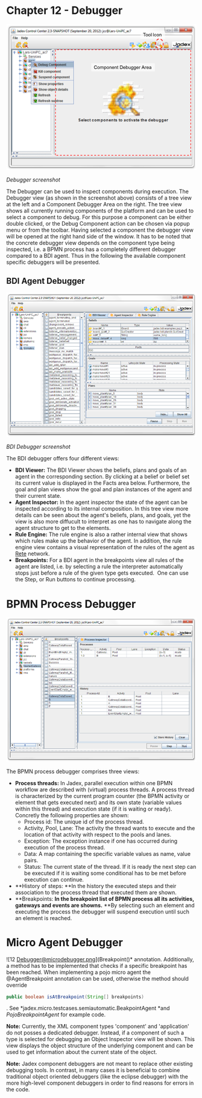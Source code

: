 Chapter 12 - Debugger
==================================

![12 Debugger@debugger.png](debugger.png)

*Debugger screenshot*

The Debugger can be used to inspect components during execution. The Debugger view (as shown in the screenshot above) consists of a tree view at the left and a Component Debugger Area on the right. The tree view shows all currently running components of the platform and can be used to select a component to debug. For this purpose a component can be either double clicked, or the Debug Component action can be chosen via popup menu or from the toolbar. Having selected a component the debugger view will be opened at the right hand side of the window. It has to be noted that the concrete debugger view depends on the component type being inspected, i.e. a BPMN process has a completely different debugger compared to a BDI agent. Thus in the following the available component specific debuggers will be presented.

BDI Agent Debugger
-------------------------------

![12 Debugger@bdidebugger.png](bdidebugger.png)

*BDI Debugger screenshot*

The BDI debugger offers four different views:

-   **BDI Viewer:** The BDI Viewer shows the beliefs, plans and goals of an agent in the corresponding section. By clicking at a belief or belief set its current value is displayed in the Facts area below. Furthermore, the goal and plan views show the goal and plan instances of the agent and their current state.
-   **Agent Inspector:** In the agent inspector the state of the agent can be inspected according to its internal composition. In this tree view more details can be seen about the agent's beliefs, plans, and goals, yet the view is also more diffucult to interpret as one has to navigate along the agent structure to get to the elements.
-   **Rule Engine:** The rule engine is also a rather internal view that shows which rules make up the behavior of the agent. In addition, the rule engine view contains a visual representation of the rules of the agent as [Rete](http://en.wikipedia.org/wiki/Rete_algorithm)  network.
-   **Breakpoints:** For a BDI agent in the breakpoints view all rules of the agent are listed, i.e. by selecting a rule the interpreter automatically stops just before a rule of the given type gets executed.  One can use the Step, or Run buttons to continue processing.

BPMN Process Debugger
==================================

![12 Debugger@bpmndebugger.png](bpmndebugger.png)

The BPMN process debugger comprises three views:

-   **Process threads:** In Jadex, parallel execution within one BPMN workflow are described with (virtual) process threads. A process thread is characterized by the current program counter (the BPMN activity or element that gets executed next) and its own state (variable values within this thread) and execution state (if it is waiting or ready). Concretly the following properties are shown:
    -   Process id: The unique id of the process thread.
    -   Activity, Pool, Lane: The activity the thread wants to execute and the location of that activity with respect to the pools and lanes.
    -   Exception: The exception instance if one has occurred during execution of the process thread.
    -   Data: A map containing the specific variable values as name, value pairs.
    -   Status: The current state of the thread. If it is ready the next step can be executed if it is waiting some conditional has to be met before execution can continue.
-   **History of steps: **In the history the executed steps and their association to the process thread that executed them are shown.
-   **Breakpoints: **In the breakpoint list of BPMN process all its activities, gateways and events are showns.** **By selecting such an element and executing the process the debugger will suspend execution until such an element is reached.

Micro Agent Debugger
=================================

![12 Debugger@microdebugger.png](Breakpoint()* annotation. Additionally, a method has to be implemented that checks if a specific breakpoint has been reached. When implementing a pojo micro agent the @AgentBreakpoint annotation can be used, otherwise the method should override 
```java
public boolean isAtBreakpoint(String[] breakpoints)
```
. See *jadex.micro.testcases.semiautomatic.BeakpointAgent *and *PojoBreakpointAgent* for example code.

**Note:** Currently, the XML component types 'component' and 'application' do not posses a dedicated debugger. Instead, if a component of such a type is selected for debugging an Object Inspector view will be shown. This view displays the object structure of the underlying component and can be used to get information about the current state of the object.

**Note:** Jadex component debuggers are not meant to replace other existing debugging tools. In contrast, in many cases it is beneficial to combine traditional object oriented debuggers (like the eclipse debugger) with the more high-level component debuggers in order to find reasons for errors in the code.
